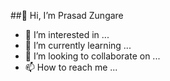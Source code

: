 ##👋 Hi, I’m Prasad Zungare
- 👀 I’m interested in ...
- 🌱 I’m currently learning ...
- 💞️ I’m looking to collaborate on ...
- 📫 How to reach me ...

<!---
prasadcpatil-mit/prasadcpatil-mit is a ✨ special ✨ repository because its `README.md` (this file) appears on your GitHub profile.
You can click the Preview link to take a look at your changes.
--->
